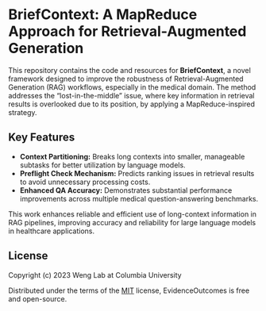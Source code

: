 # BriefContext: A MapReduce Approach for Retrieval-Augmented Generation

This repository contains the code and resources for **BriefContext**, a novel framework designed to improve the robustness of Retrieval-Augmented Generation (RAG) workflows, especially in the medical domain. The method addresses the “lost-in-the-middle” issue, where key information in retrieval results is overlooked due to its position, by applying a MapReduce-inspired strategy.

## Key Features
- **Context Partitioning:** Breaks long contexts into smaller, manageable subtasks for better utilization by language models.
- **Preflight Check Mechanism:** Predicts ranking issues in retrieval results to avoid unnecessary processing costs.
- **Enhanced QA Accuracy:** Demonstrates substantial performance improvements across multiple medical question-answering benchmarks.

This work enhances reliable and efficient use of long-context information in RAG pipelines, improving accuracy and reliability for large language models in healthcare applications.

## License

Copyright (c) 2023 Weng Lab at Columbia University

Distributed under the terms of the [MIT](https://github.com/ebmlab/BriefContext/) license, 
EvidenceOutcomes is free and open-source.
